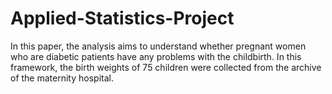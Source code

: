 # Applied-Statistics-Project
In this paper, the analysis aims to understand whether pregnant women who are diabetic patients have any problems with the childbirth. In this framework, the birth weights of 75 children were collected from the archive of the maternity hospital.  
